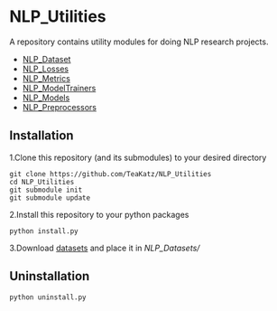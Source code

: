 # NLP_Utilities
A repository contains utility modules for doing NLP research projects.
- [NLP_Dataset](https://github.com/TeaKatz/NLP_Datasets/tree/2d2ef8300e3423999ee75f5812b1484a0451f5b8)
- [NLP_Losses](https://github.com/TeaKatz/NLP_Losses/tree/52e6b4fb5ccc04486202ab2706526a96c826ca7e)
- [NLP_Metrics](https://github.com/TeaKatz/NLP_Metrics/tree/412f9615e50d3d85d2d08fff7aef8eed5b0369d5)
- [NLP_ModelTrainers](https://github.com/TeaKatz/NLP_ModelTrainers/tree/61f54f20be723d90e9123d40397dd8162c51ea96)
- [NLP_Models](https://github.com/TeaKatz/NLP_Models/tree/2bd5758d72a49f8c39872ea3b9ca0fe0f71c1de4)
- [NLP_Preprocessors](https://github.com/TeaKatz/NLP_Preprocessors/tree/9a888de878827a49c7fc2f3e535e0edca6079fd5)

## Installation
1.Clone this repository (and its submodules) to your desired directory

    git clone https://github.com/TeaKatz/NLP_Utilities
    cd NLP_Utilities
    git submodule init
    git submodule update

2.Install this repository to your python packages

    python install.py

3.Download [datasets](https://drive.google.com/drive/folders/1DixwXun7Of9iHDvG3kVzoomPRxfb_O9k) and place it in *NLP_Datasets/*

## Uninstallation
    python uninstall.py